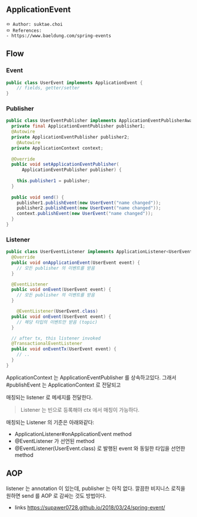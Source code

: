 ## ApplicationEvent

```
ㅁ Author: suktae.choi
ㅁ References:
- https://www.baeldung.com/spring-events
```

## Flow

### Event

```java
public class UserEvent implements ApplicationEvent {
	// fields, getter/setter
}
```

### Publisher

```java
public class UserEventPublisher implements ApplicationEventPublisherAware {
  private final ApplicationEventPublisher publisher1;
  @Autowire
  private ApplicationEventPublisher publisher2;
	@Autowire
  private ApplicationContext context;  
  
  @Override
  public void setApplicationEventPublisher(
	  ApplicationEventPublisher publisher) {
		
    this.publisher1 = publisher;
  }
  
  public void send() {
    publisher1.publishEvent(new UserEvent("name changed"));
    publisher2.publishEvent(new UserEvent("name changed"));
    context.publishEvent(new UserEvent("name changed"));
  }
}
```

### Listener

```java
public class UserEventListener implements ApplicationListener<UserEvent> {
  @Override
  public void onApplicationEvent(UserEvent event) {
    // 모든 publisher 의 이벤트를 받음
  }

  @EventListener
  public void onEvent(UserEvent event) {
    // 모든 publisher 의 이벤트를 받음
  }

	@EventListener(UserEvent.class)
  public void onEvent(UserEvent event) {
    // 해당 타입의 이벤트만 받음 (topic)
  }

  // after tx, this listener invoked
  @TransactionalEventListener
  public void onEventTx(UserEvent event) {
    // ..
  }
}
```

ApplicationContext 는 ApplicationEventPublisher 를 상속하고있다. 그래서 #publishEvent 는 ApplicationContext 로 전달되고

매칭되는 listener 로 메세지를 전달한다.

> Listener 는 빈으로 등록해야 ctx 에서 매칭이 가능하다.

매칭되는 Listener 의 기준은 아래와같다:

- ApplicationListener#onApplicationEvent method
- @EventListener 가 선언된 method
- @EventListener(UserEvent.class) 로 발행된 event 와 동일한 타입을 선언한 method

## AOP

listener 는 annotation 이 있는데, publisher 는 아직 없다. 깔끔한 비지니스 로직을 원하면 send 를 AOP 로 감싸는 것도 방법이다.

- links https://supawer0728.github.io/2018/03/24/spring-event/

